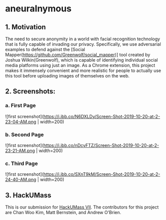 # aneuralnymous

## 1. Motivation

The need to secure anonymity in a world with facial recognition technology that is fully capable of invading our privacy. 
Specifically, we use adversarial examples to defend against the [Social Mapper(https://github.com/Greenwolf/social_mapper)] tool created by Joshua Wilkin(Greenwolf), which is capable of identifying individual social media platforms using just an image.
As a Chrome extension, this project makes it immensely convenient and more realistic for people to actually use this tool before uploading images of themselves on the web.


## 2. Screenshots:

### a. First Page
![first screenshot](https://i.ibb.co/N6DXLDy/Screen-Shot-2019-10-20-at-2-23-04-AM.png | width=200)

### b. Second Page
![first screenshot](https://i.ibb.co/nDcyFTZ/Screen-Shot-2019-10-20-at-2-23-21-AM.png | width=200)

### c. Third Page
![first screenshot](https://i.ibb.co/SXnT9kM/Screen-Shot-2019-10-20-at-2-24-40-AM.png | width=200)




## 3. HackUMass

This is our submission for [HackUMass VII](https://hackumass.com/). The contributors for this project are Chan Woo Kim, Matt Bernstein, and Andrew O'Brien.
